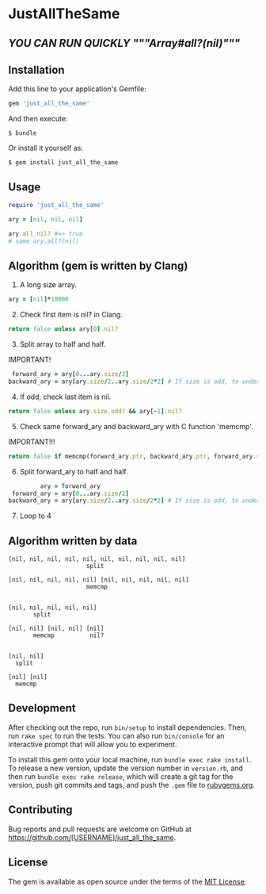 # JustAllTheSame

## ***YOU CAN RUN QUICKLY """Array#all?(nil)"""***

## Installation

Add this line to your application's Gemfile:

```ruby
gem 'just_all_the_same'
```

And then execute:

    $ bundle

Or install it yourself as:

    $ gem install just_all_the_same

## Usage

```ruby
require 'just_all_the_same'

ary = [nil, nil, nil]

ary.all_nil? #=> true
# same ary.all?(nil)
```

## Algorithm (gem is written by Clang)

1. A long size array.

```ruby
ary = [nil]*10000
```

2. Check first item is nil? in Clang.

```ruby
return false unless ary[0].nil?
```

3. Split array to half and half.

IMPORTANT!

```ruby
 forward_ary = ary[0...ary.size/2]
backward_ary = ary[ary.size/2..ary.size/2*2] # If size is odd, to under even.
```

4. If odd, check last item is nil.

```ruby
return false unless ary.size.odd? && ary[-1].nil?
```

5. Check same forward_ary and backward_ary with C function 'memcmp'.

IMPORTANT!!!

```ruby
return false if memcmp(forward_ary.ptr, backward_ary.ptr, forward_ary.size)
```

6. Split forward_ary to half and half.

```ruby
         ary = forward_ary
 forward_ary = ary[0...ary.size/2]
backward_ary = ary[ary.size/2..ary.size/2*2] # If size is odd, to under even.
```

7. Loop to 4

## Algorithm written by data
```
[nil, nil, nil, nil, nil, nil, nil, nil, nil, nil]
                      split

[nil, nil, nil, nil, nil] [nil, nil, nil, nil, nil]
                      memcmp


[nil, nil, nil, nil, nil]
       split

[nil, nil] [nil, nil] [nil]
       memcmp          nil?


[nil, nil]
  split

[nil] [nil]
  memcmp
```

## Development

After checking out the repo, run `bin/setup` to install dependencies. Then, run `rake spec` to run the tests. You can also run `bin/console` for an interactive prompt that will allow you to experiment.

To install this gem onto your local machine, run `bundle exec rake install`. To release a new version, update the version number in `version.rb`, and then run `bundle exec rake release`, which will create a git tag for the version, push git commits and tags, and push the `.gem` file to [rubygems.org](https://rubygems.org).

## Contributing

Bug reports and pull requests are welcome on GitHub at https://github.com/[USERNAME]/just_all_the_same.

## License

The gem is available as open source under the terms of the [MIT License](https://opensource.org/licenses/MIT).
